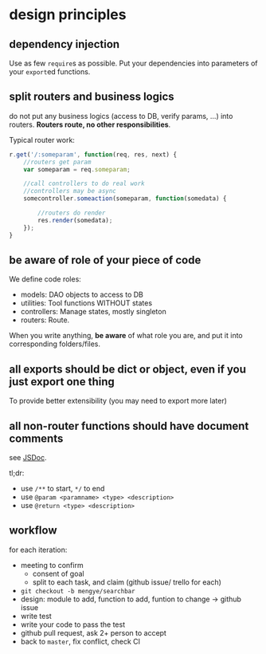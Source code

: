 # design principles

## dependency injection

Use as few `require`s as possible. Put your dependencies into parameters of your `export`ed functions.

## split routers and business logics

do not put any business logics (access to DB, verify params, ...) into routers. **Routers route, no other responsibilities**.

Typical router work:

```js
r.get('/:someparam', function(req, res, next) {
    //routers get param
    var someparam = req.someparam;

    //call controllers to do real work
    //controllers may be async
    somecontroller.someaction(someparam, function(somedata) {

        //routers do render
        res.render(somedata);
    });
}
```

## be aware of role of your piece of code

We define code roles:
- models: DAO objects to access to DB
- utilities: Tool functions WITHOUT states
- controllers: Manage states, mostly singleton
- routers: Route.

When you write anything, **be aware** of what role you are, and put it into corresponding folders/files.

## all exports should be dict or object, even if you just export one thing

To provide better extensibility (you may need to export more later)

## all non-router functions should have document comments

see [JSDoc](http://usejsdoc.org/).

tl;dr:

- use `/**` to start, `*/` to end
- use `@param <paramname> <type> <description>`
- use `@return <type> <description>`

## workflow

for each iteration:

- meeting to confirm
    - consent of goal
    - split to each task, and claim (github issue/ trello for each)
- `git checkout -b mengye/searchbar`
- design: module to add, function to add, funtion to change -> github issue
- write test
- write your code to pass the test
- github pull request, ask 2+ person to accept
- back to `master`, fix conflict, check CI
